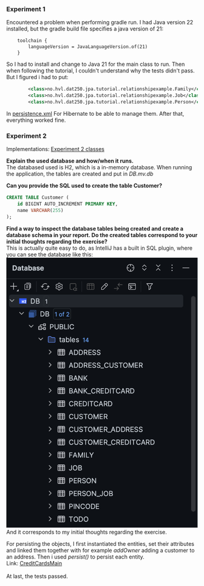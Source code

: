 
### Experiment 1
Encountered a problem when performing gradle run. I had Java version 22 installed,
but the gradle build file specifies a java version of 21: 
```
    toolchain {
        languageVersion = JavaLanguageVersion.of(21)
    }
```
So I had to install and change to Java 21 for the main class to run. 
Then when following the tutorial, I couldn't understand why the tests didn't pass. 
But I figured i had to put:
```xml
        <class>no.hvl.dat250.jpa.tutorial.relationshipexample.Family</class>
        <class>no.hvl.dat250.jpa.tutorial.relationshipexample.Job</class>
        <class>no.hvl.dat250.jpa.tutorial.relationshipexample.Person</class>
```
In [persistence.xml](https://github.com/vetlemknutsen/dat250-jpa-tutorial/blob/master/src/main/resources/META-INF/persistence.xml) For Hibernate to be able to manage them. 
After that, everything worked fine. 

### Experiment 2
Implementations: [Experiment 2 classes](https://github.com/vetlemknutsen/dat250-jpa-tutorial/tree/master/src/main/java/no/hvl/dat250/jpa/tutorial/creditcards)


**Explain the used database and how/when it runs.**
<br>
The databased used is H2, which is a in-memory database. When running the application, the 
tables are created and put in *DB.mv.db* 

**Can you provide the SQL used to create the table Customer?**
```sql
CREATE TABLE Customer (
    id BIGINT AUTO_INCREMENT PRIMARY KEY,
    name VARCHAR(255)
);
```


**Find a way to inspect the database tables being created and create a database schema in your report. Do the created tables correspond to your initial thoughts regarding the exercise?**
<br>
This is actually quite easy to do, as IntelliJ has a built in SQL plugin, where you can see the database like this: 
<br>
![](database.png)
<br>
And it corresponds to my initial thoughts regarding the exercise.


For persisting the objects, I first instantiated the entities, set their attributes and linked them together 
with for example *addOwner* adding a customer to an address.
Then i used *persist()* to persist each entity. 
<br>
Link: [CreditCardsMain](https://github.com/vetlemknutsen/dat250-jpa-tutorial/blob/master/src/main/java/no/hvl/dat250/jpa/tutorial/creditcards/driver/CreditCardsMain.java)
<br><br>
At last, the tests passed. 